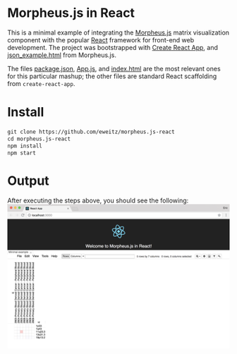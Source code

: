 # Morpheus.js in React
This is a minimal example of integrating the [Morpheus.js](https://github.com/cmap/morpheus.js) matrix visualization component with the popular [React](https://reactjs.org/) framework for front-end web development.  The project was bootstrapped with [Create React App](https://github.com/facebookincubator/create-react-app), and [json_example.html](https://github.com/cmap/morpheus.js/blob/master/examples/json_example.html) from Morpheus.js.

The files [package.json](https://github.com/eweitz/morpheus.js-react/blob/master/src/App.js), [App.js](https://github.com/eweitz/morpheus.js-react/blob/master/package.json), and [index.html](https://github.com/eweitz/morpheus.js-react/blob/master/public/index.html) are the most relevant ones for this particular mashup; the other files are standard React scaffolding from `create-react-app`.

# Install
```
git clone https://github.com/eweitz/morpheus.js-react
cd morpheus.js-react
npm install
npm start
```

# Output
After executing the steps above, you should see the following:
![Morpheus.js in React screenshot](https://raw.githubusercontent.com/eweitz/morpheus.js-react/master/morpheus-js_react_example.png)
